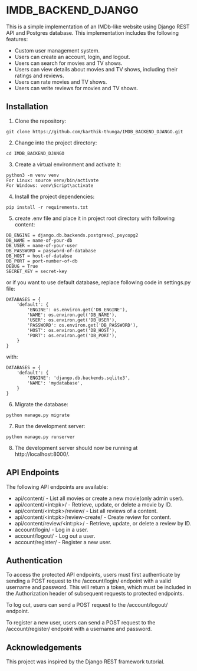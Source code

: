 # IMDB_BACKEND_DJANGO
This is a simple implementation of an IMDb-like website using Django REST API and Postgres database. This implementation includes the following features:
* Custom user management system.
* Users can create an account, login, and logout.
* Users can search for movies and TV shows.
* Users can view details about movies and TV shows, including their ratings and reviews.
* Users can rate movies and TV shows.
* Users can write reviews for movies and TV shows.
## Installation
1. Clone the repository:
```
git clone https://github.com/karthik-thunga/IMDB_BACKEND_DJANGO.git
```
2. Change into the project directory:
```
cd IMDB_BACKEND_DJANGO
```
3. Create a virtual environment and activate it:
```
python3 -m venv venv
For Linux: source venv/bin/activate
For Windows: venv\Script\activate
```
4. Install the project dependencies:
```
pip install -r requirements.txt
```
5. create .env file and place it in project root directory with following content:
```
DB_ENGINE = django.db.backends.postgresql_psycopg2
DB_NAME = name-of-your-db
DB_USER = name-of-your-user
DB_PASSWORD = password-of-database
DB_HOST = host-of-databse
DB_PORT = port-number-of-db
DEBUG = True
SECRET_KEY = secret-key
```
or if you want to use default database, replace  following code in settings.py file:
```
DATABASES = {
    'default': {
        'ENGINE': os.environ.get('DB_ENGINE'),
        'NAME': os.environ.get('DB_NAME'),
        'USER': os.environ.get('DB_USER'),
        'PASSWORD': os.environ.get('DB_PASSWORD'),
        'HOST': os.environ.get('DB_HOST'),
        'PORT': os.environ.get('DB_PORT'),
    }
}
```
with:
```
DATABASES = {
    'default': {
        'ENGINE': 'django.db.backends.sqlite3',
        'NAME': 'mydatabase',
    }
}
```
6. Migrate the database:
```
python manage.py migrate
```
7. Run the development server:
```
python manage.py runserver
```
8. The development server should now be running at http://localhost:8000/.

## API Endpoints
The following API endpoints are available:

* api/content/ - List all movies or create a new movie(only admin user).
* api/content/&lt;int:pk&gt;/ - Retrieve, update, or delete a movie by ID.
* api/content/&lt;int:pk&gt;/review/ - List all reviews of a content.
* api/content/&lt;int:pk&gt;/review-create/ - Create review for content.
* api/content/review/&lt;int:pk&gt;/ - Retrieve, update, or delete a review by ID.
* account/login/ - Log in a user.
* account/logout/ - Log out a user.
* account/register/ - Register a new user.
## Authentication
To access the protected API endpoints, users must first authenticate by sending a POST request to the /account/login/ endpoint with a valid username and password. This will return a token, which must be included in the Authorization header of subsequent requests to protected endpoints.

To log out, users can send a POST request to the /account/logout/ endpoint.

To register a new user, users can send a POST request to the /account/register/ endpoint with a username and password.
## Acknowledgements
This project was inspired by the Django REST framework tutorial.



